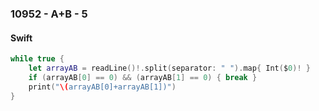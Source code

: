 ### 10952 - A+B - 5

#### Swift

```swift
while true {
	let arrayAB = readLine()!.split(separator: " ").map{ Int($0)! }
	if (arrayAB[0] == 0) && (arrayAB[1] == 0) { break }
	print("\(arrayAB[0]+arrayAB[1])")
}
```